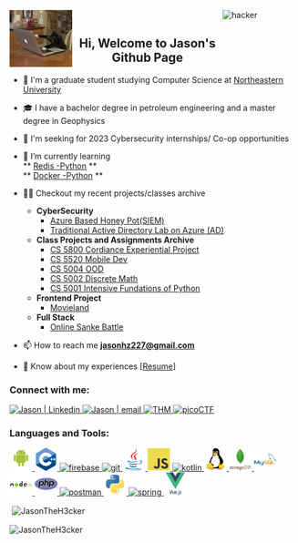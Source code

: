 <img align="left" alt="cat_typing" width="110"  height="100" src="./cat_typing.gif"> <img align="right" alt="hacker" width="130"  height="100" src="https://media.itpro.co.uk//image/upload/f_auto,t_primary-image-desktop@1/v1627640103/itpro/2021/07/shutterstock_hacker.jpg">

</br>

<h2 align="center"> Hi, Welcome to Jason's Github Page</h2> 


- :school_satchel: I'm a graduate student studying Computer Science at <a href="https://www.northeastern.edu/">Northeastern University</a>
- :mortar_board: I have a bachelor degree in petroleum engineering and a master degree in Geophysics
- :floppy_disk: I'm seeking for 2023 Cybersecurity internships/ Co-op opportunities
- 🌱 I’m currently learning <br>
  ** [Redis -Python](https://github.com/JasonTheH3cker/codecrafters-redis-python) ** <br>
  ** [Docker -Python](https://github.com/JasonTheH3cker/codecrafters-docker-python) **            

- 👨‍💻 Checkout my recent projects/classes archive </br>
  - <b>CyberSecurity</b>
    * [Azure Based Honey Pot(SIEM)](https://github.com/JasonTheH3cker/SIEM_Sentinel)
    * [Traditional Active Directory Lab on Azure (AD)](https://github.com/JasonTheH3cker/AD_Lab_Azure)
  - <b>Class Projects and Assignments Archive</b>
    * [CS 5800 Cordiance Experiential Project](https://github.com/JasonTheH3cker/CS5800-Cordiance-Experiential-Project)
    * [CS 5520 Mobile Dev](https://github.com/JasonTheH3cker/NUMAD22Fa_HaozheZhang)
    * [CS 5004 OOD](https://github.com/JasonTheH3cker/NEU-CS5004)
    * [CS 5002 Discrete Math](https://github.com/JasonTheH3cker/Spring2022/tree/main/Spring2022/CS5002_discrete_math)
    * [CS 5001 Intensive Fundations of Python](https://github.com/JasonTheH3cker/Spring2022/tree/main/Spring2022/CS5001%265003_python)
  - <b>Frontend Project</b>
    * [Movieland](https://github.com/JasonTheH3cker/movieland)
  - <b>Full Stack</b>
    * [Online Sanke Battle](https://github.com/JasonTheH3cker/Springboot)
   
- 📫 How to reach me **jasonhz227@gmail.com**

- 📄 Know about my experiences [<a href="https://www.dropbox.com/s/k56cmo8p9egtm9v/Cyber_security_intern_jason_zhang_1218_reduced.pdf?dl=0">Resume</a>]
<h3 align="left">Connect with me:</h3>

<a href="https://www.linkedin.com/in/haozhe-zhang-4a8757108/">
<img align="mid" alt="Jason | Linkedin" width="30px" src="https://cdn-icons-png.flaticon.com/512/174/174857.png" src = "https://www.linkedin.com/in/haozhe-zhang-4a8757108/" />
</a>

<a href="mailto:jasonhz227@gmail.com">
<img align="mid" alt="Jason | email" width="45px" src="https://1000logos.net/wp-content/uploads/2021/05/Gmail-logo.png" src = "jasonhz227@gmail.com" />
</a>
</a>

<a href="https://tryhackme.com/p/titsuggested43">
<img align="mid" alt="THM" width="45px" src="https://assets.tryhackme.com/img/THMlogo.png" src = "https://www.linkedin.com/in/haozhe-zhang-4a8757108/" />
</a>

<a href="https://play.picoctf.org/users/jasonzhang227">
<img align="mid" alt="picoCTF" width="35px" src="https://pbs.twimg.com/profile_images/1170012529113882625/HL2HWq60_400x400.jpg" />
</a>


<p align="left">
</p>
<h3 align="left">Languages and Tools:</h3>
<p align="left"> <a href="https://developer.android.com" target="_blank" rel="noreferrer"> <img src="https://raw.githubusercontent.com/devicons/devicon/master/icons/android/android-original-wordmark.svg" alt="android" width="40" height="40"/> </a> <a href="https://www.w3schools.com/cpp/" target="_blank" rel="noreferrer"> <img src="https://raw.githubusercontent.com/devicons/devicon/master/icons/cplusplus/cplusplus-original.svg" alt="cplusplus" width="40" height="40"/> </a> <a href="https://firebase.google.com/" target="_blank" rel="noreferrer"> <img src="https://www.vectorlogo.zone/logos/firebase/firebase-icon.svg" alt="firebase" width="40" height="40"/> </a> <a href="https://git-scm.com/" target="_blank" rel="noreferrer"> <img src="https://www.vectorlogo.zone/logos/git-scm/git-scm-icon.svg" alt="git" width="40" height="40"/> </a> <a href="https://www.java.com" target="_blank" rel="noreferrer"> <img src="https://raw.githubusercontent.com/devicons/devicon/master/icons/java/java-original.svg" alt="java" width="40" height="40"/> </a> <a href="https://developer.mozilla.org/en-US/docs/Web/JavaScript" target="_blank" rel="noreferrer"> <img src="https://raw.githubusercontent.com/devicons/devicon/master/icons/javascript/javascript-original.svg" alt="javascript" width="40" height="40"/> </a> <a href="https://kotlinlang.org" target="_blank" rel="noreferrer"> <img src="https://www.vectorlogo.zone/logos/kotlinlang/kotlinlang-icon.svg" alt="kotlin" width="40" height="40"/> </a> <a href="https://www.linux.org/" target="_blank" rel="noreferrer"> <img src="https://raw.githubusercontent.com/devicons/devicon/master/icons/linux/linux-original.svg" alt="linux" width="40" height="40"/> </a> <a href="https://www.mongodb.com/" target="_blank" rel="noreferrer"> <img src="https://raw.githubusercontent.com/devicons/devicon/master/icons/mongodb/mongodb-original-wordmark.svg" alt="mongodb" width="40" height="40"/> </a> <a href="https://www.mysql.com/" target="_blank" rel="noreferrer"> <img src="https://raw.githubusercontent.com/devicons/devicon/master/icons/mysql/mysql-original-wordmark.svg" alt="mysql" width="40" height="40"/> </a> <a href="https://nodejs.org" target="_blank" rel="noreferrer"> <img src="https://raw.githubusercontent.com/devicons/devicon/master/icons/nodejs/nodejs-original-wordmark.svg" alt="nodejs" width="40" height="40"/> </a> <a href="https://www.php.net" target="_blank" rel="noreferrer"> <img src="https://raw.githubusercontent.com/devicons/devicon/master/icons/php/php-original.svg" alt="php" width="40" height="40"/> </a> <a href="https://postman.com" target="_blank" rel="noreferrer"> <img src="https://www.vectorlogo.zone/logos/getpostman/getpostman-icon.svg" alt="postman" width="40" height="40"/> </a> <a href="https://www.python.org" target="_blank" rel="noreferrer"> <img src="https://raw.githubusercontent.com/devicons/devicon/master/icons/python/python-original.svg" alt="python" width="40" height="40"/> </a> <a href="https://spring.io/" target="_blank" rel="noreferrer"> <img src="https://www.vectorlogo.zone/logos/springio/springio-icon.svg" alt="spring" width="40" height="40"/> </a> <a href="https://vuejs.org/" target="_blank" rel="noreferrer"> <img src="https://raw.githubusercontent.com/devicons/devicon/master/icons/vuejs/vuejs-original-wordmark.svg" alt="vuejs" width="40" height="40"/> </a> </p>



<p>&nbsp;<img align="center" src="https://github-readme-stats.vercel.app/api?username=JasonTheH3cker&show_icons=true&locale=en" alt="JasonTheH3cker" /></p>

<p><img align="center" src="https://github-readme-streak-stats.herokuapp.com/?user=JasonTheH3cker&" alt="JasonTheH3cker" /></p>




